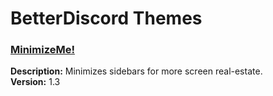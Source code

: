 # BetterDiscord Themes

### [MinimizeMe!](https://github.com/dvcky/BetterDiscord/blob/master/themes/minimizeMe.theme.css)
**Description:** Minimizes sidebars for more screen real-estate.\
**Version:** 1.3
